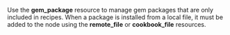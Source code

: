 Use the **gem_package** resource to manage gem packages that are only
included in recipes. When a package is installed from a local file, it
must be added to the node using the **remote_file** or
**cookbook_file** resources.